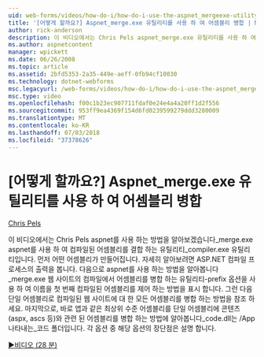 ```yaml
---
uid: web-forms/videos/how-do-i/how-do-i-use-the-aspnet_mergeexe-utility-to-merge-assemblies
title: '[어떻게 할까요?] Aspnet_merge.exe 유틸리티를 사용 하 여 어셈블리 병합 | Microsoft Docs'
author: rick-anderson
description: 이 비디오에서는 Chris Pels aspnet_merge.exe 유틸리티를 사용 하 여 aspnet_compiler.exe 유틸리티를 사용 하 여 컴파일된 어셈블리를 결합 하는 방법을 알아보겠습니다...
ms.author: aspnetcontent
manager: wpickett
ms.date: 06/26/2008
ms.topic: article
ms.assetid: 2bfd5353-2a35-449e-aeff-0fb94cf10030
ms.technology: dotnet-webforms
msc.legacyurl: /web-forms/videos/how-do-i/how-do-i-use-the-aspnet_mergeexe-utility-to-merge-assemblies
msc.type: video
ms.openlocfilehash: f00c1b23ec907711fdaf0e24e4a4a20ff1d2f556
ms.sourcegitcommit: 953ff9ea4369f154d6fd0239599279ddd3280009
ms.translationtype: MT
ms.contentlocale: ko-KR
ms.lasthandoff: 07/03/2018
ms.locfileid: "37378626"
---
```

<a name="how-do-i-use-the-aspnetmergeexe-utility-to-merge-assemblies"></a>[어떻게 할까요?] Aspnet_merge.exe 유틸리티를 사용 하 여 어셈블리 병합
====================
[Chris Pels](https://twitter.com/chrispels)

이 비디오에서는 Chris Pels aspnet를 사용 하는 방법을 알아보겠습니다\_merge.exe aspnet를 사용 하 여 컴파일된 어셈블리를 결합 하는 유틸리티\_compiler.exe 유틸리티입니다. 먼저 어떤 어셈블리가 만들어집니다. 자세히 알아보려면 ASP.NET 컴파일 프로세스의 출력을 봅니다. 다음으로 aspnet를 사용 하는 방법을 알아봅니다\_merge.exe 웹 사이트의 컴파일에서 어셈블리를 병합 하는 유틸리티-prefix 옵션을 사용 하 여 이름을 첫 번째 컴파일된 어셈블리를 제어 하는 방법을 표시 합니다. 그런 다음 단일 어셈블리로 컴파일된 웹 사이트에 대 한 모든 어셈블리를 병합 하는 방법을 참조 하세요. 마지막으로, 바로 앱과 같은 최상위 수준 어셈블리를 단일 어셈블리에 콘텐츠 (aspx, ascs 등)와 관련 된 어셈블리를 병합 하는 방법에 알아봅니다\_code.dll는 /App 나타내는\_코드 폴더입니다. 각 옵션 중 해당 옵션의 장단점은 설명 합니다.

[&#9654;비디오 (28 분)](https://channel9.msdn.com/Blogs/ASP-NET-Site-Videos/how-do-i-use-the-aspnet_mergeexe-utility-to-merge-assemblies)
